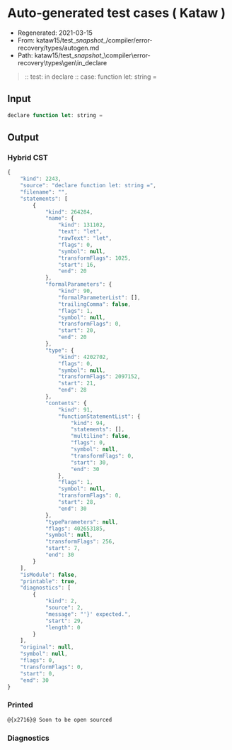 # Auto-generated test cases ( Kataw )
- Regenerated: 2021-03-15
- From: kataw15/test\__snapshot__/compiler/error-recovery/types/autogen.md
- Path: kataw15/test\__snapshot__\compiler\error-recovery\types\gen\in_declare
> :: test: in declare
> :: case: function let: string =
## Input

`````js
declare function let: string =
`````

## Output

### Hybrid CST

```javascript
{
    "kind": 2243,
    "source": "declare function let: string =",
    "filename": "",
    "statements": [
        {
            "kind": 264284,
            "name": {
                "kind": 131102,
                "text": "let",
                "rawText": "let",
                "flags": 0,
                "symbol": null,
                "transformFlags": 1025,
                "start": 16,
                "end": 20
            },
            "formalParameters": {
                "kind": 90,
                "formalParameterList": [],
                "trailingComma": false,
                "flags": 1,
                "symbol": null,
                "transformFlags": 0,
                "start": 20,
                "end": 20
            },
            "type": {
                "kind": 4202702,
                "flags": 0,
                "symbol": null,
                "transformFlags": 2097152,
                "start": 21,
                "end": 28
            },
            "contents": {
                "kind": 91,
                "functionStatementList": {
                    "kind": 94,
                    "statements": [],
                    "multiline": false,
                    "flags": 0,
                    "symbol": null,
                    "transformFlags": 0,
                    "start": 30,
                    "end": 30
                },
                "flags": 1,
                "symbol": null,
                "transformFlags": 0,
                "start": 28,
                "end": 30
            },
            "typeParameters": null,
            "flags": 402653185,
            "symbol": null,
            "transformFlags": 256,
            "start": 7,
            "end": 30
        }
    ],
    "isModule": false,
    "printable": true,
    "diagnostics": [
        {
            "kind": 2,
            "source": 2,
            "message": "'}' expected.",
            "start": 29,
            "length": 0
        }
    ],
    "original": null,
    "symbol": null,
    "flags": 0,
    "transformFlags": 0,
    "start": 0,
    "end": 30
}
```

### Printed

```javascript
@{x2716}@ Soon to be open sourced
```

### Diagnostics

```javascript

```

